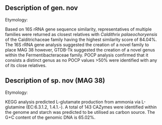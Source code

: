 ## Description of  gen. nov

Etymology: 

Based on 16S rRNA gene sequence similarity, representatives of multiple families were returned as closest relatives
with 
*Caldithrix palaeochoryensis* of the Calditrichaceae family having the highest similarity score of 84.04%.
The 16S rRNA gene analysis suggested the creation of a novel family to place MAG 38 
however, 
GTDB-Tk suggested the creation of a novel genus within the Fermentibacteraceae family.
POCP analysis confirmed that it consists a distinct genus as 
no POCP values >50% were identified with any of its close relatives.


## Description of  sp. nov (MAG 38)

Etymology: 

KEGG analysis predicted
L-glutamate production from ammonia via L-glutamine (EC:6.3.1.2, 1.4.1.-).
A total of 143 CAZymes were identified within the genome and starch was predicted to be utilised as carbon source.
The G+C content of the genomic DNA is 65.02%.
